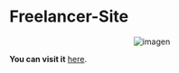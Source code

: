 # Freelancer-Site
<p align="center">
    <img src="https://i.ibb.co/dkvKLV7/569shots-so.png" alt="imagen" width="auto">
</p>

**You can visit it**  [here](https://freelancergbp.netlify.app/).
